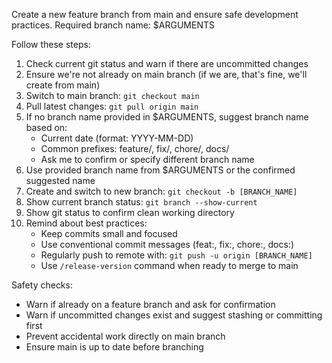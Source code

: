 Create a new feature branch from main and ensure safe development practices. Required branch name: $ARGUMENTS

Follow these steps:
1. Check current git status and warn if there are uncommitted changes
2. Ensure we're not already on main branch (if we are, that's fine, we'll create from main)
3. Switch to main branch: `git checkout main`
4. Pull latest changes: `git pull origin main`
5. If no branch name provided in $ARGUMENTS, suggest branch name based on:
   - Current date (format: YYYY-MM-DD)
   - Common prefixes: feature/, fix/, chore/, docs/
   - Ask me to confirm or specify different branch name
6. Use provided branch name from $ARGUMENTS or the confirmed suggested name
7. Create and switch to new branch: `git checkout -b [BRANCH_NAME]`
8. Show current branch status: `git branch --show-current`
9. Show git status to confirm clean working directory
10. Remind about best practices:
    - Keep commits small and focused
    - Use conventional commit messages (feat:, fix:, chore:, docs:)
    - Regularly push to remote with: `git push -u origin [BRANCH_NAME]`
    - Use `/release-version` command when ready to merge to main

Safety checks:
- Warn if already on a feature branch and ask for confirmation
- Warn if uncommitted changes exist and suggest stashing or committing first
- Prevent accidental work directly on main branch
- Ensure main is up to date before branching